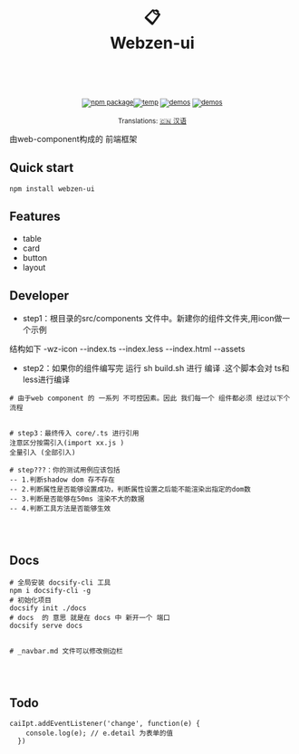 <div align="center"><h1>
<br/>
📋
<br />
Webzen-ui
<br />
<br />
</h1>
<sup>
<br />
<br />
<a href="https://gitee.com/Electrolux/"><img src="https://img.shields.io/static/v1?label=version&message=v0.0.1&color=blue" alt="npm package" /></a><a href=https://space.bilibili.com/286773126><img src="https://img.shields.io/static/v1?label=Bili&message=Electrolux&color=red" alt="temp" /></a>
<a href="https://gitee.com/Electrolux/">   <img src="https://img.shields.io/static/v1?label=Author&message=electrolux&color=yellow" alt="demos" /></a>
<a href="https://gitee.com/Electrolux/">   <img src="https://img.shields.io/static/v1?label=Contribute&message=welcome&color=green" alt="demos" /></a>
<br />
</a>
<br />
Translations: <a href="">🇨🇳 汉语</a>
</sup>
</div>



由web-component构成的 前端框架





## Quick start

```shell
npm install webzen-ui 
```






## Features

- table
- card
- button
- layout






## Developer



- step1：根目录的src/components 文件中。新建你的组件文件夹,用icon做一个示例

结构如下
-wz-icon
--index.ts
--index.less
--index.html
--assets


- step2：如果你的组件编写完 运行 sh build.sh 进行 编译 .这个脚本会对 ts和 less进行编译


```shell
# 由于web component 的 一系列 不可控因素。因此 我们每一个 组件都必须 经过以下个流程


# step3：最终传入 core/.ts 进行引用
注意区分按需引入(import xx.js )
全量引入 (全部引入)

# step???：你的测试用例应该包括
-- 1.判断shadow dom 存不存在
-- 2.判断属性是否能够设置成功，判断属性设置之后能不能渲染出指定的dom数
-- 3.判断是否能够在50ms 渲染不大的数据
-- 4.判断工具方法是否能够生效




```







## Docs

```shell
# 全局安装 docsify-cli 工具
npm i docsify-cli -g
# 初始化项目
docsify init ./docs
# docs  的 意思 就是在 docs 中 新开一个 端口
docsify serve docs


# _navbar.md 文件可以修改侧边栏




```








## Todo



```
caiIpt.addEventListener('change', function(e) {
    console.log(e); // e.detail 为表单的值
  }) 
```


​          

​      